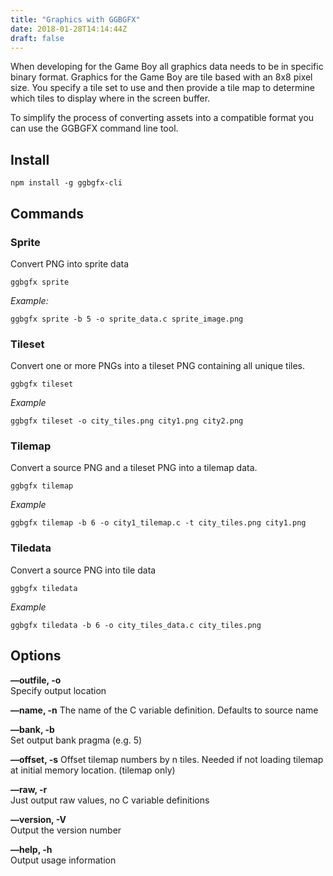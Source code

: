 ```yaml
---
title: "Graphics with GGBGFX"
date: 2018-01-28T14:14:44Z
draft: false
---
```


When developing for the Game Boy all graphics data needs to be in specific binary format. Graphics for the Game Boy are tile based with an 8x8 pixel size. You specify a tile set to use and then provide a tile map to determine which tiles to display where in the screen buffer.

To simplify the process of converting assets into a compatible format you can use the GGBGFX command line tool.

## Install

```shell
npm install -g ggbgfx-cli
```

## Commands

### Sprite

Convert PNG into sprite data

```shell
ggbgfx sprite
```

*Example:*

```shell
ggbgfx sprite -b 5 -o sprite_data.c sprite_image.png
```

### Tileset

Convert one or more PNGs into a tileset PNG containing all unique tiles.

```shell
ggbgfx tileset
```

*Example*

```shell
ggbgfx tileset -o city_tiles.png city1.png city2.png
```

### Tilemap

Convert a source PNG and a tileset PNG into a tilemap data.

```shell
ggbgfx tilemap
```

*Example*

```shell
ggbgfx tilemap -b 6 -o city1_tilemap.c -t city_tiles.png city1.png 
```

### Tiledata

Convert a source PNG into tile data

```shell
ggbgfx tiledata
```

*Example*

```shell
ggbgfx tiledata -b 6 -o city_tiles_data.c city_tiles.png
```

## Options

**—outfile, -o**  
Specify output location

**—name, -n**
The name of the C variable definition. Defaults to source name

**—bank, -b**  
Set output bank pragma (e.g. 5)

**—offset, -s**
Offset tilemap numbers by n tiles. Needed if not loading tilemap at initial memory location. (tilemap only)

**—raw, -r**  
Just output raw values, no C variable definitions

**—version, -V**  
Output the version number

**—help, -h**  
Output usage information
